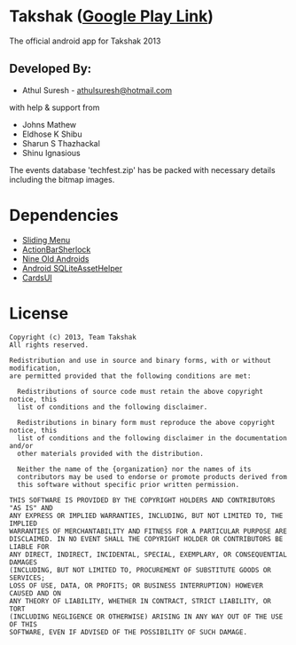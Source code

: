 Takshak ([Google Play Link](https://play.google.com/store/apps/details?id=com.crunchbang.takshak&hl=en))
=======

The official android app for Takshak 2013


## Developed By:
* Athul Suresh - athulsuresh@hotmail.com

 with help & support from 
* Johns Mathew 
* Eldhose K Shibu
* Sharun S Thazhackal
* Shinu Ignasious

The events database 'techfest.zip' has be packed with necessary details including the bitmap images.

Dependencies
============
* [Sliding Menu](https://github.com/jfeinstein10/SlidingMenu)
* [ActionBarSherlock](https://github.com/JakeWharton/ActionBarSherlock)
* [Nine Old Androids](https://github.com/JakeWharton/NineOldAndroids)
* [Android SQLiteAssetHelper](https://github.com/jgilfelt/android-sqlite-asset-helper)
* [CardsUI](https://github.com/Androguide/cardsui-for-android)


License
=======
```
Copyright (c) 2013, Team Takshak
All rights reserved.

Redistribution and use in source and binary forms, with or without modification,
are permitted provided that the following conditions are met:

  Redistributions of source code must retain the above copyright notice, this
  list of conditions and the following disclaimer.

  Redistributions in binary form must reproduce the above copyright notice, this
  list of conditions and the following disclaimer in the documentation and/or
  other materials provided with the distribution.

  Neither the name of the {organization} nor the names of its
  contributors may be used to endorse or promote products derived from
  this software without specific prior written permission.

THIS SOFTWARE IS PROVIDED BY THE COPYRIGHT HOLDERS AND CONTRIBUTORS "AS IS" AND
ANY EXPRESS OR IMPLIED WARRANTIES, INCLUDING, BUT NOT LIMITED TO, THE IMPLIED
WARRANTIES OF MERCHANTABILITY AND FITNESS FOR A PARTICULAR PURPOSE ARE
DISCLAIMED. IN NO EVENT SHALL THE COPYRIGHT HOLDER OR CONTRIBUTORS BE LIABLE FOR
ANY DIRECT, INDIRECT, INCIDENTAL, SPECIAL, EXEMPLARY, OR CONSEQUENTIAL DAMAGES
(INCLUDING, BUT NOT LIMITED TO, PROCUREMENT OF SUBSTITUTE GOODS OR SERVICES;
LOSS OF USE, DATA, OR PROFITS; OR BUSINESS INTERRUPTION) HOWEVER CAUSED AND ON
ANY THEORY OF LIABILITY, WHETHER IN CONTRACT, STRICT LIABILITY, OR TORT
(INCLUDING NEGLIGENCE OR OTHERWISE) ARISING IN ANY WAY OUT OF THE USE OF THIS
SOFTWARE, EVEN IF ADVISED OF THE POSSIBILITY OF SUCH DAMAGE.
```
